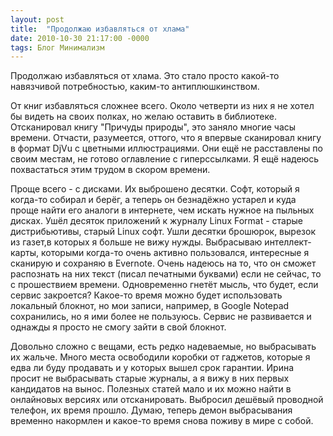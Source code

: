 ```yaml
---
layout: post
title:  "Продолжаю избавляться от хлама"
date: 2010-10-30 21:17:00 -0000
tags: Блог Минимализм
---
```


Продолжаю избавляться от хлама. Это стало просто какой-то навязчивой потребностью, каким-то антиплюшкинством.

От книг избавляться сложнее всего. Около четверти из них я не хотел бы видеть на своих полках, но желаю оставить в библиотеке. Отсканировал книгу "Причуды природы", это заняло многие часы времени. Отчасти, разумеется, оттого, что я впервые сканировал книгу в формат DjVu с цветными иллюстрациями. Они ещё не расставлены по своим местам, не готово оглавление с гиперссылками. Я ещё надеюсь похвастаться этим трудом в скором времени.

Проще всего - с дисками. Их выброшено десятки. Софт, который я когда-то собирал и берёг, а теперь он безнадёжно устарел и куда проще найти его аналоги в интернете, чем искать нужное на пыльных дисках. Ушёл десяток приложений к журналу Linux Format - старые дистрибьютивы, старый Linux софт. Ушли десятки брошюрок, вырезок из газет,в которых я больше не вижу нужды. Выбрасываю интеллект-карты, которыми когда-то очень активно пользовался, интересные я сканирую и сохраняю в Evernote. Очень надеюсь на то, что он сможет распознать на них текст (писал печатными буквами) если не сейчас, то с прошествием времени. Одновременно гнетёт мысль, что будет, если сервис закроется? Какое-то время можно будет использовать локальный блокнот, но мои записи, например, в Google Notepad сохранились, но я ими более не пользуюсь. Сервис не развивается и однажды я просто не смогу зайти в свой блокнот.

Довольно сложно с вещами, есть редко надеваемые, но выбрасывать их жальче. Много места освободили коробки от гаджетов, которые я едва ли буду продавать и у которых вышел срок гарантии. Ирина просит не выбрасывать старые журналы, а я вижу в них первых кандидатов на вынос. Полезных статей мало и их можно найти в онлайновых версиях или отсканировать. Выбросил дешёвый проводной телефон, их время прошло. Думаю, теперь демон выбрасывания временно накормлен и какое-то время снова поживу в мире с собой.